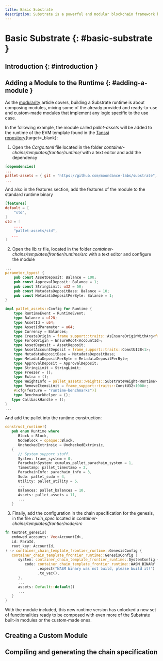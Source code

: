 ```yaml
---
title: Basic Substrate
description: Substrate is a powerful and modular blockchain framework built in Rust that is used to build Polkadot's relay chain, the Tanssi network and the ContainerChains.
---
```


# Basic Substrate {: #basic-substrate } 

## Introduction {: #introduction }



## Adding a Module to the Runtime {: #adding-a-module }

As the [modularity](learn/framework/modules) article covers, building a Substrate runtime is about composing modules, mixing some of the already provided and ready-to-use and custom-made modules that implement any logic specific to the use case.

In the following example, the module called *pallet-assets* will be added to the runtime of the EVM template found in the [Tanssi repository](https://github.com/moondance-labs/tanssi){target=_blank}:

1. Open the *Cargo.toml* file located in the folder *container-chains/templates/frontier/runtime/* with a text editor and add the dependency 
```toml
[dependencies]
...
pallet-assets = { git = "https://github.com/moondance-labs/substrate", branch = "tanssi-polkadot-v0.9.43", default-features = false }
...
```
And also in the features section, add the features of the module to the standard runtime binary
```toml
[features]
default = [
	"std",
]
std = [
	...,
	"pallet-assets/std",
   ...
]
```
2. Open the *lib.rs* file, located in the folder *container-chains/templates/frontier/runtime/src* with a text editor and configure the module
```rust
...
parameter_types! {
	pub const AssetDeposit: Balance = 100;
	pub const ApprovalDeposit: Balance = 1;
	pub const StringLimit: u32 = 50;
	pub const MetadataDepositBase: Balance = 10;
	pub const MetadataDepositPerByte: Balance = 1;
}

impl pallet_assets::Config for Runtime {
	type RuntimeEvent = RuntimeEvent;
	type Balance = u128;
	type AssetId = u64;
	type AssetIdParameter = u64;
	type Currency = Balances;
	type CreateOrigin = frame_support::traits::AsEnsureOriginWithArg<frame_system::EnsureSigned<AccountId>>;
	type ForceOrigin = EnsureRoot<AccountId>;
	type AssetDeposit = AssetDeposit;
	type AssetAccountDeposit = frame_support::traits::ConstU128<1>;
	type MetadataDepositBase = MetadataDepositBase;
	type MetadataDepositPerByte = MetadataDepositPerByte;
	type ApprovalDeposit = ApprovalDeposit;
	type StringLimit = StringLimit;
	type Freezer = ();
	type Extra = ();
	type WeightInfo = pallet_assets::weights::SubstrateWeight<Runtime>;
	type RemoveItemsLimit = frame_support::traits::ConstU32<1000>;
	#[cfg(feature = "runtime-benchmarks")]
	type BenchmarkHelper = ();
   type CallbackHandle = ();
}
...
```
And add the pallet into the runtime construction:
```rust
construct_runtime!(
   pub enum Runtime where
      Block = Block,
      NodeBlock = opaque::Block,
      UncheckedExtrinsic = UncheckedExtrinsic,
   {
      // System support stuff.
      System: frame_system = 0,
      ParachainSystem: cumulus_pallet_parachain_system = 1,
      Timestamp: pallet_timestamp = 2,
      ParachainInfo: parachain_info = 3,
      Sudo: pallet_sudo = 4,
      Utility: pallet_utility = 5,
      ...
      Balances: pallet_balances = 10,
      Assets: pallet_assets = 11,
      ...
   }
```
3. Finally, add the configuration in the chain specification for the genesis, in the file *chain_spec* located in *container-chains/templates/frontier/node/src*
```rust
fn testnet_genesis(
   endowed_accounts: Vec<AccountId>,
   id: ParaId,
   root_key: AccountId,
) -> container_chain_template_frontier_runtime::GenesisConfig {
   container_chain_template_frontier_runtime::GenesisConfig {
      system: container_chain_template_frontier_runtime::SystemConfig {
         code: container_chain_template_frontier_runtime::WASM_BINARY
               .expect("WASM binary was not build, please build it!")
               .to_vec(),
      },
      ...
      assets: Default::default()
      ...
   }
}
```

With the module included, this new runtime version has unlocked a new set of functionalities ready to be composed with even more of the Substrate built-in modules or the custom-made ones.

## Creating a Custom Module 

## Compiling and generating the chain specification